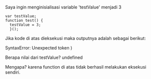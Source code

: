 Saya ingin menginisialisasi variable 'testValue' menjadi 3

    var testValue;
    function test() {
      testValue = 3;
      }();

Jika kode di atas dieksekusi maka outputnya adalah sebagai berikut:

SyntaxError: Unexpected token )

Berapa nilai dari testValue?
undefined

Mengapa?
karena function di atas tidak berhasil melakukan eksekusi sendiri.
